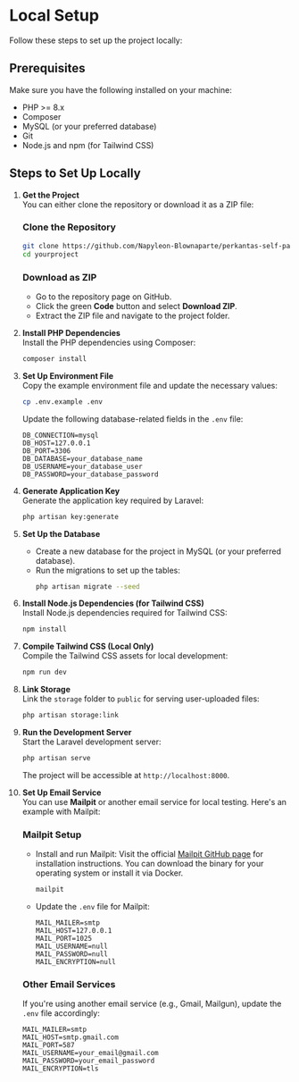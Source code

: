 # Local Setup

Follow these steps to set up the project locally:

## Prerequisites

Make sure you have the following installed on your machine:
- PHP >= 8.x
- Composer
- MySQL (or your preferred database)
- Git
- Node.js and npm (for Tailwind CSS)

## Steps to Set Up Locally

1. **Get the Project**  
   You can either clone the repository or download it as a ZIP file:

   ### Clone the Repository
   ``` bash
   git clone https://github.com/Napyleon-Blownaparte/perkantas-self-paced-learning-app.git
   cd yourproject
   ```

   ### Download as ZIP
   - Go to the repository page on GitHub.
   - Click the green **Code** button and select **Download ZIP**.
   - Extract the ZIP file and navigate to the project folder.

3. **Install PHP Dependencies**  
   Install the PHP dependencies using Composer:
   ``` bash
   composer install
   ```

5. **Set Up Environment File**  
   Copy the example environment file and update the necessary values:
   ``` bash
   cp .env.example .env   
   ```

   Update the following database-related fields in the `.env` file:
   ``` plaintext
   DB_CONNECTION=mysql  
   DB_HOST=127.0.0.1  
   DB_PORT=3306  
   DB_DATABASE=your_database_name  
   DB_USERNAME=your_database_user  
   DB_PASSWORD=your_database_password 
   ```
    

7. **Generate Application Key**  
   Generate the application key required by Laravel:
   ``` bash
   php artisan key:generate  
   ```
   
9. **Set Up the Database**  
   - Create a new database for the project in MySQL (or your preferred database).  
   - Run the migrations to set up the tables:
     ``` bash
     php artisan migrate --seed
     ```

10. **Install Node.js Dependencies (for Tailwind CSS)**  
   Install Node.js dependencies required for Tailwind CSS:
    ``` bash
    npm install  
    ```
   
12. **Compile Tailwind CSS (Local Only)**  
   Compile the Tailwind CSS assets for local development:
    ``` bash
    npm run dev  
    ```

14. **Link Storage**  
   Link the `storage` folder to `public` for serving user-uploaded files:
    ``` bash
    php artisan storage:link  
    ```  
   
16. **Run the Development Server**  
    Start the Laravel development server:
    ``` bash
    php artisan serve 
    ```    

    The project will be accessible at `http://localhost:8000`.

11. **Set Up Email Service**  
    You can use **Mailpit** or another email service for local testing. Here's an example with Mailpit:

    ### Mailpit Setup
    - Install and run Mailpit:
      Visit the official [Mailpit GitHub page](https://github.com/axllent/mailpit) for installation instructions. You can download the binary for your operating system or install it via Docker.    
      ``` bash
      mailpit 
      ```
    - Update the `.env` file for Mailpit:
      ``` plaintext
      MAIL_MAILER=smtp  
      MAIL_HOST=127.0.0.1  
      MAIL_PORT=1025  
      MAIL_USERNAME=null  
      MAIL_PASSWORD=null  
      MAIL_ENCRYPTION=null
      ```

    ### Other Email Services
    If you're using another email service (e.g., Gmail, Mailgun), update the `.env` file accordingly:
    ``` plaintext
    MAIL_MAILER=smtp  
    MAIL_HOST=smtp.gmail.com  
    MAIL_PORT=587  
    MAIL_USERNAME=your_email@gmail.com  
    MAIL_PASSWORD=your_email_password  
    MAIL_ENCRYPTION=tls
    ```
